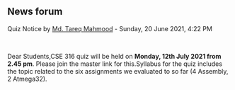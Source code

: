 <h2>News forum</h2><a href="https://moodle.cse.buet.ac.bd/user/view.php?id=1767&course=570"></a>
Quiz Notice
by <a href="https://moodle.cse.buet.ac.bd/user/view.php?id=1767&course=570">Md. Tareq Mahmood</a> - Sunday, 20 June 2021, 4:22 PM


 

Dear Students,CSE 316 quiz will be held on <b>Monday, 12th July 2021 from 2.45 pm</b>. Please join the master link for this.Syllabus for the quiz includes the topic related to the six assignments we evaluated to so far (4 Assembly, 2 Atmega32).






